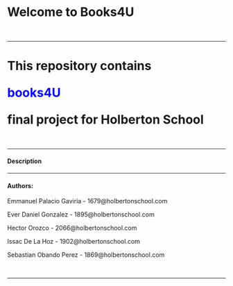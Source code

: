 <h1>Welcome to Books4U</h1>
<br>
<hr>
<h1>This repository contains <p style="color: blue;">books4U</p> final project for Holberton School</h1>
<br>
<hr>
<h4>Description</h4>



<hr>
<h4>Authors:</h4>
<p>Emmanuel Palacio Gaviria - 1679@holbertonschool.com</p>
<p>Ever Daniel Gonzalez - 1895@holbertonschool.com</p>
<p>Hector Orozco - 2066@holbertonschool.com</p>
<p>Issac De La Hoz - 1902@holbertonschool.com</p>
<p>Sebastian Obando Perez - 1869@holbertonschool.com</p>
<br>
<hr>